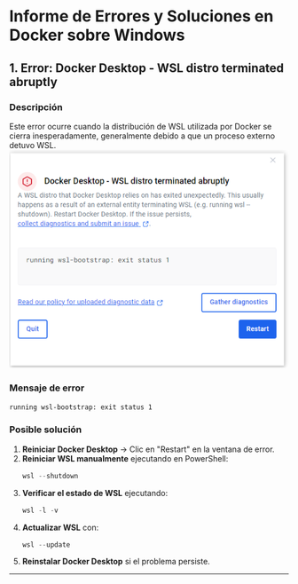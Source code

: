 # Informe de Errores y Soluciones en Docker sobre Windows

## 1. Error: **Docker Desktop - WSL distro terminated abruptly**
### **Descripción**
Este error ocurre cuando la distribución de WSL utilizada por Docker se cierra inesperadamente, generalmente debido a que un proceso externo detuvo WSL.
![-](image.png)

### **Mensaje de error**
```
running wsl-bootstrap: exit status 1
```

### **Posible solución**
1. **Reiniciar Docker Desktop** → Clic en "Restart" en la ventana de error.
2. **Reiniciar WSL manualmente** ejecutando en PowerShell:
   ```powershell
   wsl --shutdown
   ```
3. **Verificar el estado de WSL** ejecutando:
   ```powershell
   wsl -l -v
   ```
4. **Actualizar WSL** con:
   ```powershell
   wsl --update
   ```
5. **Reinstalar Docker Desktop** si el problema persiste.

---
